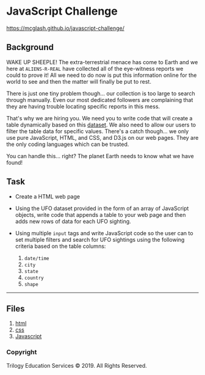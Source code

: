 # JavaScript Challenge

https://mcglash.github.io/javascript-challenge/

## Background

WAKE UP SHEEPLE! The extra-terrestrial menace has come to Earth and we here at `ALIENS-R-REAL` have collected all of the eye-witness reports we could to prove it! All we need to do now is put this information online for the world to see and then the matter will finally be put to rest.

There is just one tiny problem though... our collection is too large to search through manually. Even our most dedicated followers are complaining that they are having trouble locating specific reports in this mess.

That's why we are hiring you. We need you to write code that will create a table dynamically based on this [dataset](StarterCode/static/js/data.js). We also need to allow our users to filter the table data for specific values. There's a catch though... we only use pure JavaScript, HTML, and CSS, and D3.js on our web pages. They are the only coding languages which can be trusted.

You can handle this... right? The planet Earth needs to know what we have found!

## Task

* Create a  HTML web page 

* Using the UFO dataset provided in the form of an array of JavaScript objects, write code that appends a table to your web page and then adds new rows of data for each UFO sighting.

* Using multiple `input` tags and write JavaScript code so the user can to set multiple filters and search for UFO sightings using the following criteria based on the table columns:

  1. `date/time`
  2. `city`
  3. `state`
  4. `country`
  5. `shape`
- - -
## Files
  1. [html](docs/index.html)
  2. [css](docs/static/css/style.css)
  3. [Javascript](docs/static/js/app.js)

### Copyright

Trilogy Education Services © 2019. All Rights Reserved.
